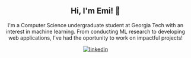 <div align="center">
<h2> Hi, I'm Emi! 👋 </h2>

I'm a Computer Science undergraduate student at Georgia Tech with an interest in machine learning. From conducting ML research to developing web applications, I've had the oportunity to work on impactful projects!
<br />

<a href="https://linkedin.com/in/abdoachhoubi](https://www.linkedin.com/in/emyik/" target="_blank">
<img src=https://img.shields.io/badge/linkedin-%2300acee.svg?color=405DE6&style=for-the-badge&logo=linkedin&logoColor=white alt=linkedin style="margin-bottom: 5px;" />
</a>

<br />
<br />
</div>

<!--
**emyik/emyik** is a ✨ _special_ ✨ repository because its `README.md` (this file) appears on your GitHub profile.

Here are some ideas to get you started:

- 🔭 I’m currently working on ...
- 🌱 I’m currently learning ...
- 👯 I’m looking to collaborate on ...
- 🤔 I’m looking for help with ...
- 💬 Ask me about ...
- 📫 How to reach me: ...
- 😄 Pronouns: ...
- ⚡ Fun fact: ...
-->
